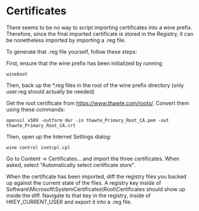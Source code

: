 # Certificates

There seems to be no way to script importing certificates into a wine prefix.
Therefore, since the final imported certificate is stored in the Registry, it
can be nonetheless imported by importing a .reg file.

To generate that .reg file yourself, follow these steps:

First, ensure that the wine prefix has been initialized by running

    wineboot

Then, back up the *.reg files in the root of the wine prefix directory (only
user.reg should actually be needed)

Get the root certificate from <https://www.thawte.com/roots/>. Convert them
using these commands:

    openssl x509 -outform der -in thawte_Primary_Root_CA.pem -out thawte_Primary_Root_CA.crt

Then, open up the Internet Settings dialog:

    wine control inetcpl.cpl

Go to Content -> Certificates... and import the three certificates. When
asked, select "Automatically select certificate store".

When the certificate has been imported, diff the registry files you backed up
against the current state of the files. A registry key inside of
Software\Microsoft\SystemCertificates\Root\Certificates should show up inside
the diff. Navigate to that key in the registry, inside of HKEY_CURRENT_USER and
export it into a .reg file.

